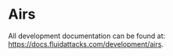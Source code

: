 # Airs

All development documentation
can be found at:
<https://docs.fluidattacks.com/development/airs>.
